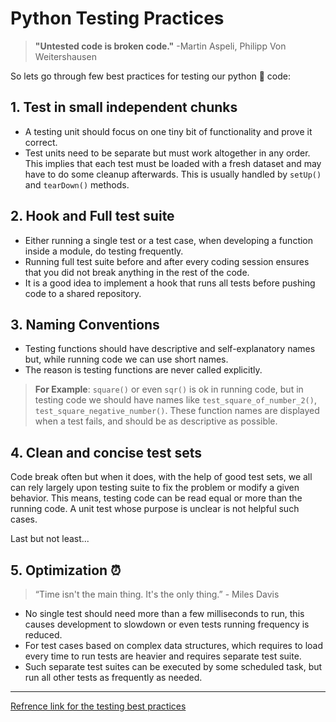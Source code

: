 
# Python Testing Practices

> **"Untested code is broken code."** -Martin Aspeli, Philipp Von Weitershausen

So lets go through few best practices for testing our python 🐍 code:

## 1. Test in small independent chunks
* A testing unit should focus on one tiny bit of functionality and prove it correct.
* Test units need to be separate but must work altogether in any order. This implies that each test must be loaded with a fresh dataset and may have to do some cleanup afterwards. This is usually handled by `setUp()` and `tearDown()` methods.

## 2. Hook and Full test suite
* Either running a single test or a test case, when developing a function inside a module, do testing frequently.
* Running full test suite before and after every coding session ensures that you did not break anything in the rest of the code.
* It is a good idea to implement a hook that runs all tests before pushing code to a shared repository.

## 3. Naming Conventions
* Testing functions should have descriptive and self-explanatory names but, while running code we can use short names.
* The reason is testing functions are never called explicitly. 
> **For Example**: `square()` or even `sqr()` is ok in running code, but in testing code we should have names like `test_square_of_number_2()`, `test_square_negative_number()`. These function names are displayed when a test fails, and should be as descriptive as possible.

## 4. Clean and concise test sets
Code break often but when it does, with the help of good test sets, we all can rely largely upon testing suite to fix the problem or modify a given behavior. This means, testing code can be read equal or more than the running code. A unit test whose purpose is unclear is not helpful such cases.

Last but not least...
## 5. Optimization ⏰

>“Time isn't the main thing. It's the only thing.” - Miles Davis

* No single test should need more than a few milliseconds to run, this causes development to slowdown or even tests running frequency is reduced.
* For test cases based on complex data structures, which requires to load every time to run tests are heavier and requires separate test suite.
* Such separate test suites can be executed by some scheduled task, but run all other tests as frequently as needed.
***
[Refrence link for the testing best practices](https://docs.python.org/3/library/test.html)